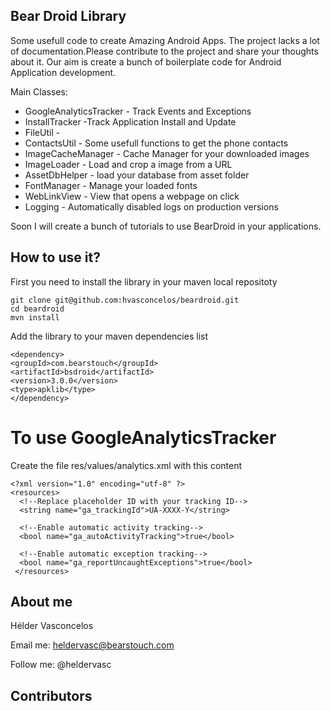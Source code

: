 ## Bear Droid Library
Some usefull code to create Amazing Android Apps. 
The project lacks a lot of documentation.Please contribute to the project and share your thoughts about it. 
Our aim is create a bunch of boilerplate code for Android Application development.

Main Classes:

* GoogleAnalyticsTracker - Track Events and Exceptions
* InstallTracker -Track Application Install and Update
* FileUtil -
* ContactsUtil - Some usefull functions to get the phone contacts
* ImageCacheManager - Cache Manager for your downloaded images
* ImageLoader - Load and crop a image from a URL
* AssetDbHelper - load your database from asset folder
* FontManager - Manage your loaded fonts
* WebLinkView - View that opens a webpage on click
* Logging - Automatically disabled logs on production versions

Soon I will create a bunch of tutorials to use BearDroid in your applications.

## How to use it?
First you need to install the library in your maven local repositoty

    git clone git@github.com:hvasconcelos/beardroid.git
    cd beardroid
    mvn install
  
Add the library to your maven dependencies list 

    <dependency>
    <groupId>com.bearstouch</groupId>
    <artifactId>bsdroid</artifactId>
    <version>3.0.0</version>
    <type>apklib</type>
    </dependency>  

# To use GoogleAnalyticsTracker

Create the file res/values/analytics.xml with this content

    <?xml version="1.0" encoding="utf-8" ?>
    <resources>
      <!--Replace placeholder ID with your tracking ID-->
      <string name="ga_trackingId">UA-XXXX-Y</string>

      <!--Enable automatic activity tracking-->
      <bool name="ga_autoActivityTracking">true</bool>

      <!--Enable automatic exception tracking-->
      <bool name="ga_reportUncaughtExceptions">true</bool>
     </resources>

## About me

Hélder Vasconcelos

Email me: heldervasc@bearstouch.com

Follow me: @heldervasc

## Contributors

